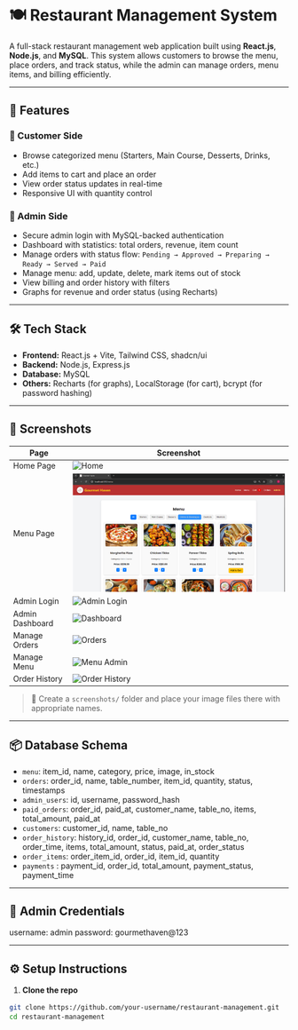# 🍽️ Restaurant Management System

A full-stack restaurant management web application built using **React.js**, **Node.js**, and **MySQL**. This system allows customers to browse the menu, place orders, and track status, while the admin can manage orders, menu items, and billing efficiently.

---

## 🚀 Features

### 👥 Customer Side
- Browse categorized menu (Starters, Main Course, Desserts, Drinks, etc.)
- Add items to cart and place an order
- View order status updates in real-time
- Responsive UI with quantity control

### 🔐 Admin Side
- Secure admin login with MySQL-backed authentication
- Dashboard with statistics: total orders, revenue, item count
- Manage orders with status flow:
  `Pending → Approved → Preparing → Ready → Served → Paid`
- Manage menu: add, update, delete, mark items out of stock
- View billing and order history with filters
- Graphs for revenue and order status (using Recharts)

---

## 🛠️ Tech Stack

- **Frontend:** React.js + Vite, Tailwind CSS, shadcn/ui
- **Backend:** Node.js, Express.js
- **Database:** MySQL
- **Others:** Recharts (for graphs), LocalStorage (for cart), bcrypt (for password hashing)

---

## 📸 Screenshots

| Page | Screenshot |
|------|------------|
| Home Page | ![Home](screenshots/home.png) |
| Menu Page | ![Menu](screenshots/menu.png) |
| Admin Login | ![Admin Login](screenshots/admin-login.png) |
| Admin Dashboard | ![Dashboard](screenshots/dashboard.png) |
| Manage Orders | ![Orders](screenshots/manage-orders.png) |
| Manage Menu | ![Menu Admin](screenshots/manage-menu.png) |
| Order History | ![Order History](screenshots/order-history.png) |

> 📁 Create a `screenshots/` folder and place your image files there with appropriate names.

---

## 📦 Database Schema

- `menu`: item_id, name, category, price, image, in_stock
- `orders`: order_id, name, table_number, item_id, quantity, status, timestamps
- `admin_users`: id, username, password_hash
- `paid_orders`: order_id, paid_at, customer_name, table_no, items, total_amount, paid_at
- `customers`: customer_id, name, table_no
- `order_history`: history_id, order_id, customer_name, table_no, order_time, items, total_amount, status, paid_at, order_status
- `order_items`: order_item_id, order_id, item_id, quantity
- `payments` : payment_id, order_id, total_amount, payment_status, payment_time

---

## 🔐 Admin Credentials

username: admin
password: gourmethaven@123

---

## ⚙️ Setup Instructions

1. **Clone the repo**
```bash
git clone https://github.com/your-username/restaurant-management.git
cd restaurant-management
